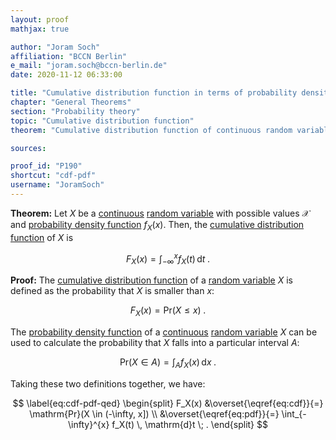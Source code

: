 ```yaml
---
layout: proof
mathjax: true

author: "Joram Soch"
affiliation: "BCCN Berlin"
e_mail: "joram.soch@bccn-berlin.de"
date: 2020-11-12 06:33:00

title: "Cumulative distribution function in terms of probability density function of a continuous random variable"
chapter: "General Theorems"
section: "Probability theory"
topic: "Cumulative distribution function"
theorem: "Cumulative distribution function of continuous random variable"

sources:

proof_id: "P190"
shortcut: "cdf-pdf"
username: "JoramSoch"
---
```



**Theorem:** Let $X$ be a [continuous](/D/rvar-disc) [random variable](/D/rvar) with possible values $\mathcal{X}$ and [probability density function](/D/pdf) $f_X(x)$. Then, the [cumulative distribution function](/D/cdf) of $X$ is

$$ \label{eq:cdf-pdf}
F_X(x) = \int_{-\infty}^{x} f_X(t) \, \mathrm{d}t \; .
$$


**Proof:** The [cumulative distribution function](/D/cdf) of a [random variable](/D/rvar) $X$ is defined as the probability that $X$ is smaller than $x$:

$$ \label{eq:cdf}
F_X(x) = \mathrm{Pr}(X \leq x) \; .
$$

The [probability density function](/D/pdf) of a [continuous](/D/rvar-disc) [random variable](/D/rvar) $X$ can be used to calculate the probability that $X$ falls into a particular interval $A$:

$$ \label{eq:pdf}
\mathrm{Pr}(X \in A) = \int_{A} f_X(x) \, \mathrm{d}x \; .
$$

Taking these two definitions together, we have:

$$ \label{eq:cdf-pdf-qed}
\begin{split}
F_X(x) &\overset{\eqref{eq:cdf}}{=} \mathrm{Pr}(X \in (-\infty, x]) \\
&\overset{\eqref{eq:pdf}}{=} \int_{-\infty}^{x} f_X(t) \, \mathrm{d}t \; .
\end{split}
$$